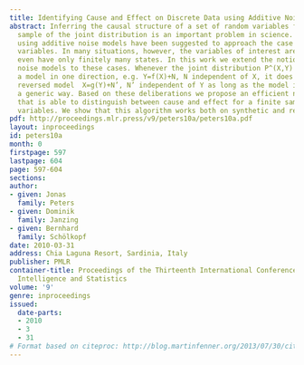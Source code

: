 ```yaml
---
title: Identifying Cause and Effect on Discrete Data using Additive Noise Models
abstract: Inferring the causal structure of a set of random variables from a finite
  sample of the joint distribution is an important problem in science. Recently, methods
  using additive noise models have been suggested to approach the case of continuous
  variables. In many situations, however, the variables of interest are discrete or
  even have only finitely many states. In this work we extend the notion of additive
  noise models to these cases. Whenever the joint distribution P^(X,Y) admits such
  a model in one direction, e.g. Y=f(X)+N, N independent of X, it does not admit the
  reversed model  X=g(Y)+N’, N’ independent of Y as long as the model is chosen in
  a generic way. Based on these deliberations we propose an efficient new algorithm
  that is able to distinguish between cause and effect for a finite sample of discrete
  variables. We show that this algorithm works both on synthetic and real data sets.
pdf: http://proceedings.mlr.press/v9/peters10a/peters10a.pdf
layout: inproceedings
id: peters10a
month: 0
firstpage: 597
lastpage: 604
page: 597-604
sections: 
author:
- given: Jonas
  family: Peters
- given: Dominik
  family: Janzing
- given: Bernhard
  family: Schölkopf
date: 2010-03-31
address: Chia Laguna Resort, Sardinia, Italy
publisher: PMLR
container-title: Proceedings of the Thirteenth International Conference on Artificial
  Intelligence and Statistics
volume: '9'
genre: inproceedings
issued:
  date-parts:
  - 2010
  - 3
  - 31
# Format based on citeproc: http://blog.martinfenner.org/2013/07/30/citeproc-yaml-for-bibliographies/
---
```

